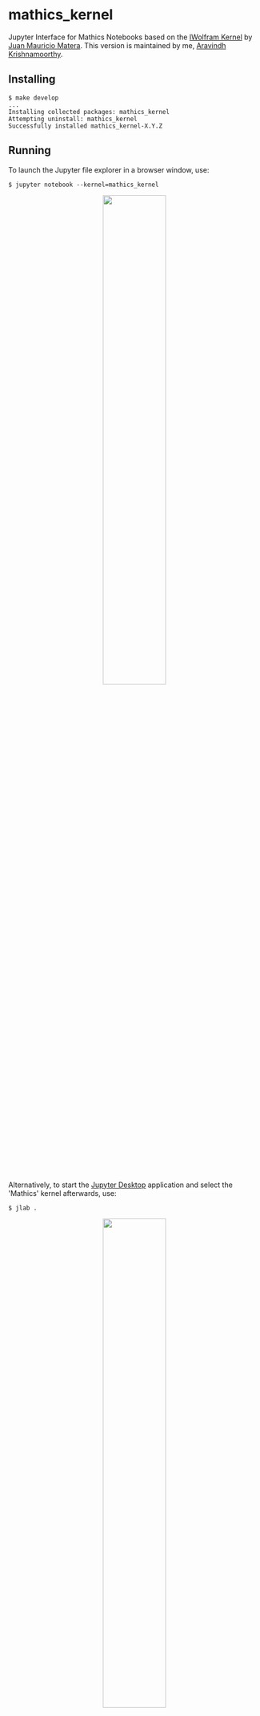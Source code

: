 # mathics_kernel

Jupyter Interface for Mathics Notebooks based on the [IWolfram Kernel](https://github.com/Mathics3/iwolfram) by [Juan Mauricio Matera](https://github.com/mmatera).
This version is maintained by me, [Aravindh Krishnamoorthy](https://github.com/aravindh-krishnamoorthy).

Installing
----------

```
$ make develop
...
Installing collected packages: mathics_kernel
Attempting uninstall: mathics_kernel
Successfully installed mathics_kernel-X.Y.Z
```

Running
-------

To launch the Jupyter file explorer in a browser window, use:
```
$ jupyter notebook --kernel=mathics_kernel
```
<p align="center"><img src="https://github.com/user-attachments/assets/17bf223e-38d6-4dde-8384-33e3472a1255" width=50% height=50%></p>

Alternatively, to start the [Jupyter Desktop](https://github.com/jupyterlab/jupyterlab-desktop) application and select the 'Mathics' kernel afterwards, use:
```
$ jlab .
```
<p align="center"><img src="https://github.com/user-attachments/assets/f9429aed-6a43-4862-9b29-9307af068dae" width=50% height=50%></p>

Contributing
------------

Please feel encouraged to contribute to this project! Create your
own fork, make the desired changes, commit, and make a pull request.

License
-------

IMathics is released under the GNU General Public License (GPL).

Interactive 3D Graphics
-----------------------

Basic support for interactive 3D graphics is implemented. The implementation
is based on [Three.js](https://threejs.org) and on the interface developed by
Angus Griffith for [the Mathics Project](https://github.com/mathics/Mathics).

Current Support
---------------
Version: v0.0.1

- Text output from Mathics
- 2D graphics via SVG
- ~3D graphics~
- ~Interactive 3D graphics~
